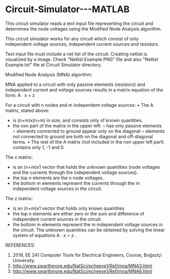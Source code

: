 # Circuit-Simulator---MATLAB

This circuit simulator reads a text input file representing the circuit and determines the node voltages using the Modified Node Analysis algorithm.

This circuit simulator works for any circuit which consist of only independent voltage sources, independent current sources and resistors. 

Text input file must include a net list of the circuit. Creating netlist is visualized by a image. Check "Netlist Example.PNG" file and also "Netlist Example.txt" file at Circuit Simulator directory. 


Modified Node Analysis (MNA) algorithm:

MNA applied to a circuit with only passive elements (resistors) and independent current and voltage
sources results in a matrix equation of the form:
A ∙ x = z

For a circuit with n nodes and m independent voltage sources:
• The A matrix, stated above:
 - is (n+m)x(n+m) in size, and consists only of known quantities.
 - the nxn part of the matrix in the upper left:
      ◦ has only passive elements
      ◦ elements connected to ground appear only on the diagonal
      ◦ elements not connected to ground are both on the diagonal and off-diagonal terms.
      • The rest of the A matrix (not included in the nxn upper left part) contains only 1, -1 and 0.

The x matrix:
  - is an (n+m)x1 vector that holds the unknown quantities (node voltages and the currents
  through the independent voltage sources).
  - the top n elements are the n node voltages.
  - the bottom m elements represent the currents through the m independent voltage sources
  in the circuit.

The z matrix:
  - is an (n+m)x1 vector that holds only known quantities
  - the top n elements are either zero or the sum and difference of independent current sources
  in the circuit.
  - the bottom m elements represent the m independent voltage sources in the circuit.
  The unknown quantities can be obtained by solving the linear system of equations A ∙ x = z .

REFERENCES:
1. 2019,  EE 241 Computer Tools for Electrical Engineers, Course, Boğaziçi University.
2. http://www.swarthmore.edu/NatSci/echeeve1/Ref/mna/MNA3.html
3. http://www.swarthmore.edu/NatSci/echeeve1/Ref/mna/MNA6.html
